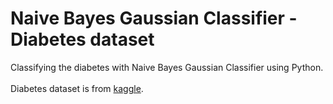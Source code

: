 # Naive Bayes Gaussian Classifier - Diabetes dataset
Classifying the diabetes with Naive Bayes Gaussian Classifier using Python.
<br/>
<br/>
Diabetes dataset is from [kaggle](https://www.kaggle.com/uciml/pima-indians-diabetes-database).
